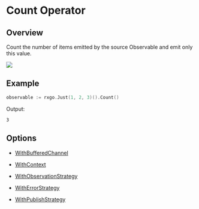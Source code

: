 # Count Operator

## Overview

Count the number of items emitted by the source Observable and emit only this value.

![](http://reactivex.io/documentation/operators/images/Count.png)

## Example

```go
observable := rxgo.Just(1, 2, 3)().Count()
```

Output:

```
3
```

## Options

* [WithBufferedChannel](options.md#withbufferedchannel)

* [WithContext](options.md#withcontext)

* [WithObservationStrategy](options.md#withobservationstrategy)

* [WithErrorStrategy](options.md#witherrorstrategy)

* [WithPublishStrategy](options.md#withpublishstrategy)